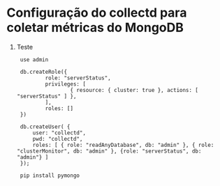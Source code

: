 # Configuração do collectd para coletar métricas do MongoDB #

1. Teste

		use admin

		db.createRole({
				role: "serverStatus",
				privileges: [
						{ resource: { cluster: true }, actions: [ "serverStatus" ] },
				],
				roles: []
		})

		db.createUser( {
			user: "collectd",
			pwd: "collectd",
			roles: [ { role: "readAnyDatabase", db: "admin" }, { role: "clusterMonitor", db: "admin" }, {role: "serverStatus", db: "admin"} ]
		});

		pip install pymongo
